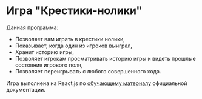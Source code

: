 # Игра "Крестики-нолики"

Данная программа:

+ Позволяет вам играть в крестики нолики,
+ Показывает, когда один из игроков выиграл,
+ Хранит историю игры,
+ Позволяет игрокам просматривать историю игры и видеть прошлые состояния игрового поля,
+ Позволяет переигрывать с любого совершенного хода.

Игра выполнена на React.js по [обучающему материалу](https://ru.reactjs.org/tutorial/tutorial.html#what-are-we-building) официальной документации.
